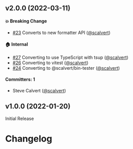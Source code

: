 
## v2.0.0 (2022-03-11)

#### :boom: Breaking Change
* [#23](https://github.com/ember-template-lint/ember-template-lint-formatter-sonarqube/pull/23) Converts to new formatter API ([@scalvert](https://github.com/scalvert))

#### :house: Internal
* [#27](https://github.com/ember-template-lint/ember-template-lint-formatter-sonarqube/pull/27) Converting to use TypeScript with tsup ([@scalvert](https://github.com/scalvert))
* [#26](https://github.com/ember-template-lint/ember-template-lint-formatter-sonarqube/pull/26) Converting to vitest ([@scalvert](https://github.com/scalvert))
* [#24](https://github.com/ember-template-lint/ember-template-lint-formatter-sonarqube/pull/24) Converting to @scalvert/bin-tester ([@scalvert](https://github.com/scalvert))

#### Committers: 1
- Steve Calvert ([@scalvert](https://github.com/scalvert))


## v1.0.0 (2022-01-20)

Initial Release


# Changelog
